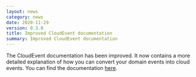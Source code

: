 ```yaml
---
layout: news
category: news
date: 2020-11-29
version: 0.3.0
title: Improved CloudEvent documentation 
summary: Improved CloudEvent documentation 
---
```


The CloudEvent documentation has been improved. It now contains a more detailed explanation of how you can convert your domain events into cloud events. 
You can find the documentation [here](https://occurrent.org/documentation#cloudevents). 